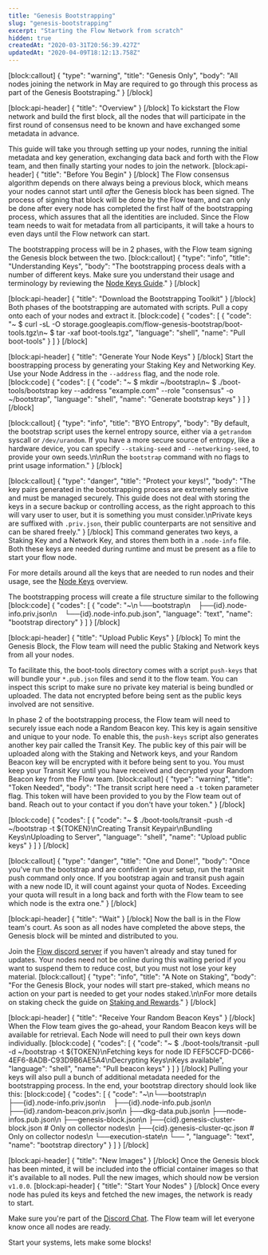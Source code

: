 ```yaml
---
title: "Genesis Bootstrapping"
slug: "genesis-bootstrapping"
excerpt: "Starting the Flow Network from scratch"
hidden: true
createdAt: "2020-03-31T20:56:39.427Z"
updatedAt: "2020-04-09T18:12:13.758Z"
---
```

[block:callout]
{
  "type": "warning",
  "title": "Genesis Only",
  "body": "All nodes joining the network in May are required to go through this process as part of the Genesis Bootstraping."
}
[/block]

[block:api-header]
{
  "title": "Overview"
}
[/block]
To kickstart the Flow network and build the first block, all the nodes that will participate in the first round of consensus need to be known and have exchanged some metadata in advance.

This guide will take you through setting up your nodes, running the initial metadata and key generation, exchanging data back and forth with the Flow team, and then finally starting your nodes to join the network.
[block:api-header]
{
  "title": "Before You Begin"
}
[/block]
The Flow consensus algorithm depends on there always being a previous block, which means your nodes cannot start until _after_ the Genesis block has been signed. The process of signing that block will be done by the Flow team, and can only be done after every node has completed the first half of the bootstrapping process, which assures that all the identities are included. Since the Flow team needs to wait for metadata from all participants, it will take a hours to even days until the Flow network can start.

The bootstrapping process will be in 2 phases, with the Flow team signing the Genesis block between the two.
[block:callout]
{
  "type": "info",
  "title": "Understanding Keys",
  "body": "The bootstrapping process deals with a number of different keys. Make sure you understand their usage and terminology by reviewing the [Node Keys Guide](doc:node-keys)."
}
[/block]

[block:api-header]
{
  "title": "Download the Bootstrapping Toolkit"
}
[/block]
Both phases of the bootstrapping are automated with scripts. Pull a copy onto each of your nodes and extract it.
[block:code]
{
  "codes": [
    {
      "code": "~ $ curl -sL -O storage.googleapis.com/flow-genesis-bootstrap/boot-tools.tgz\n~ $ tar -xaf boot-tools.tgz",
      "language": "shell",
      "name": "Pull boot-tools"
    }
  ]
}
[/block]

[block:api-header]
{
  "title": "Generate Your Node Keys"
}
[/block]
Start the boostrapping process by generating your Staking Key and Networking Key. Use your Node Address in the `--address` flag, and the node role.
[block:code]
{
  "codes": [
    {
      "code": "~ $ mkdir ~/bootstrap\n~ $ ./boot-tools/bootstrap key --address \"example.com\" --role \"consensus\" -o ~/bootstrap",
      "language": "shell",
      "name": "Generate bootstrap keys"
    }
  ]
}
[/block]

[block:callout]
{
  "type": "info",
  "title": "BYO Entropy",
  "body": "By default, the bootstrap script uses the kernel entropy source, either via a `getrandom` syscall or `/dev/urandom`. If you have a more secure source of entropy, like a hardware device, you can specify `--staking-seed` and `--networking-seed`, to provide your own seeds.\n\nRun the `bootstrap` command with no flags to print usage information."
}
[/block]

[block:callout]
{
  "type": "danger",
  "title": "Protect your keys!",
  "body": "The key pairs generated in the bootstrapping process are extremely sensitive and must be managed securely. This guide does not deal with storing the keys in a secure backup or controlling access, as the right approach to this will vary user to user, but it is something you must consider.\nPrivate keys are suffixed with `.priv.json`, their public counterparts are not sensitive and can be shared freely."
}
[/block]
This command generates two keys, a Staking Key and a Network Key, and stores them both in a `.node-info` file. Both these keys are needed during runtime and must be present as a file to start your flow node.

For more details around all the keys that are needed to run nodes and their usage, see the [Node Keys](doc:node-keys) overview.

The bootstrapping process will create a file structure similar to the following
[block:code]
{
  "codes": [
    {
      "code": "~\n└──bootstrap\n    ├──{id}.node-info.priv.json\n    └──{id}.node-info.pub.json",
      "language": "text",
      "name": "bootstrap directory"
    }
  ]
}
[/block]

[block:api-header]
{
  "title": "Upload Public Keys"
}
[/block]
To mint the Genesis Block, the Flow team will need the public Staking and Network keys from all your nodes.

To facilitate this, the boot-tools directory comes with a script `push-keys` that will bundle your `*.pub.json` files and send it to the flow team. You can inspect this script to make sure no private key material is being bundled or uploaded. The data not encrypted before being sent as the public keys involved are not sensitive.

In phase 2 of the bootstrapping process, the Flow team will need to securely issue each node a Random Beacon key. This key is again sensitive and unique to your node. To enable this, the `push-keys` script also generates another key pair called the Transit Key. The public key of this pair will be uploaded along with the Staking and Network keys, and your Random Beacon key will be encrypted with it before being sent to you. You must keep your Transit Key until you have received and decrypted your Random Beacon key from the Flow team.
[block:callout]
{
  "type": "warning",
  "title": "Token Needed",
  "body": "The transit script here need a `-t` token parameter flag. This token will have been provided to you by the Flow team out of band. Reach out to your contact if you don't have your token."
}
[/block]

[block:code]
{
  "codes": [
    {
      "code": "~ $ ./boot-tools/transit -push -d ~/bootstrap -t ${TOKEN}\nCreating Transit Keypair\nBundling Keys\nUploading to Server",
      "language": "shell",
      "name": "Upload public keys"
    }
  ]
}
[/block]

[block:callout]
{
  "type": "danger",
  "title": "One and Done!",
  "body": "Once you've run the bootstrap and are confident in your setup, run the transit push command only once. If you bootstrap again and transit push again with a new node ID, it will count against your quota of Nodes. Exceeding your quota will result in a long back and forth with the Flow team to see which node is the extra one."
}
[/block]

[block:api-header]
{
  "title": "Wait"
}
[/block]
Now the ball is in the Flow team's court. As soon as all nodes have completed the above steps, the Genesis block will be minted and distributed to you.

Join the [Flow discord server](https://chat.onflow.org) if you haven't already and stay tuned for updates. Your nodes need not be online during this waiting period if you want to suspend them to reduce cost, but you must not lose your key material.
[block:callout]
{
  "type": "info",
  "title": "A Note on Staking",
  "body": "For the Genesis Block, your nodes will start pre-staked, which means no action on your part is needed to get your nodes staked.\n\nFor more details on staking check the guide on [Staking and Rewards](doc:staking-and-rewards)."
}
[/block]

[block:api-header]
{
  "title": "Receive Your Random Beacon Keys"
}
[/block]
When the Flow team gives the go-ahead, your Random Beacon keys will be available for retrieval. Each Node will need to pull their own keys down individually.
[block:code]
{
  "codes": [
    {
      "code": "~ $ ./boot-tools/transit -pull -d ~/bootstrap -t ${TOKEN}\nFetching keys for node ID FEF5CCFD-DC66-4EF6-8ADB-C93D9B6AE5A4\nDecrypting Keys\nKeys available",
      "language": "shell",
      "name": "Pull beacon keys"
    }
  ]
}
[/block]
Pulling your keys will also pull a bunch of additional metadata needed for the bootstrapping process.
In the end, your bootstrap directory should look like this:
[block:code]
{
  "codes": [
    {
      "code": "~\n└──bootstrap\n    ├──{id}.node-info.priv.json\n    ├──{id}.node-info.pub.json\n    ├──{id}.random-beacon.priv.json\n    ├──dkg-data.pub.json\n    ├──node-infos.pub.json\n    ├──genesis-block.json\n    ├──{cid}.genesis-cluster-block.json # Only on collector nodes\n    ├──{cid}.genesis-cluster-qc.json    # Only on collector nodes\n    └──execution-state\n        └── <additional files...>",
      "language": "text",
      "name": "bootstrap directory"
    }
  ]
}
[/block]

[block:api-header]
{
  "title": "New Images"
}
[/block]
Once the Genesis block has been minted, it will be included into the official container images so that it's available to all nodes. Pull the new images, which should now be version `v1.0.0`.
[block:api-header]
{
  "title": "Start Your Nodes"
}
[/block]
Once every node has puled its keys and fetched the new images, the network is ready to start. 

Make sure you're part of the [Discord Chat](https://chat.onflow.org). The Flow team will let everyone know once all nodes are ready.

Start your systems, lets make some blocks!